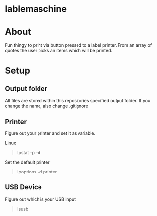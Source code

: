# lablemaschine

# About

Fun thingy to print via button pressed to a label printer.
From an array of quotes the user picks an items which will be printed.

# Setup
## Output folder
All files are stored within this repositories specified output folder. If you change the name, also change .gitignore

## Printer
Figure out your printer and set it as variable.

Linux
> lpstat -p -d

Set the default printer
> lpoptions -d printer

## USB Device

Figure out which is your USB input
>lsusb
